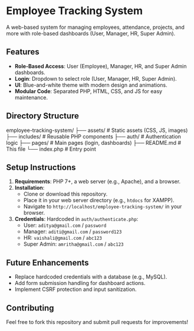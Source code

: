 # Employee Tracking System

A web-based system for managing employees, attendance, projects, and more with role-based dashboards (User, Manager, HR, Super Admin).

## Features
- **Role-Based Access**: User (Employee), Manager, HR, and Super Admin dashboards.
- **Login**: Dropdown to select role (User, Manager, HR, Super Admin).
- **UI**: Blue-and-white theme with modern design and animations.
- **Modular Code**: Separated PHP, HTML, CSS, and JS for easy maintenance.

## Directory Structure
employee-tracking-system/
├── assets/           # Static assets (CSS, JS, images)
├── includes/         # Reusable PHP components
├── auth/             # Authentication logic
├── pages/            # Main pages (login, dashboards)
├── README.md         # This file
└── index.php         # Entry point


## Setup Instructions
1. **Requirements**: PHP 7+, a web server (e.g., Apache), and a browser.
2. **Installation**:
   - Clone or download this repository.
   - Place it in your web server directory (e.g., `htdocs` for XAMPP).
   - Navigate to `http://localhost/employee-tracking-system/` in your browser.
3. **Credentials**: Hardcoded in `auth/authenticate.php`:
   - User: `aditya@gmail.com` / `password`
   - Manager: `aditi@gmail.com` / `password123`
   - HR: `vaishali@gmail.com` / `abc123`
   - Super Admin: `amritha@gmail.com` / `abc123`

## Future Enhancements
- Replace hardcoded credentials with a database (e.g., MySQL).
- Add form submission handling for dashboard actions.
- Implement CSRF protection and input sanitization.

## Contributing
Feel free to fork this repository and submit pull requests for improvements!
